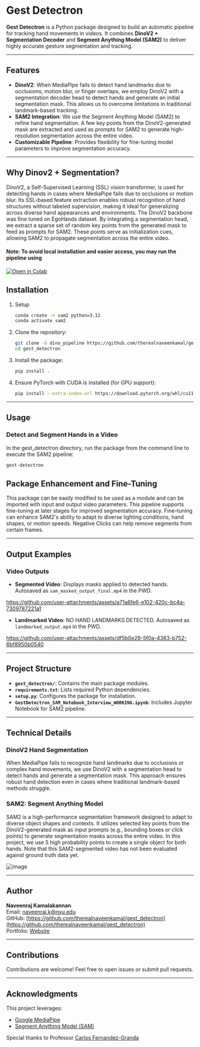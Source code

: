 # Gest Detectron

**Gest Detectron** is a Python package designed to build an automatic pipeline for tracking hand movements in videos. It combines  **DinoV2 + Segmentation Decoder** and **Segment Anything Model (SAM2)** to deliver highly accurate gesture segmentation and tracking.

---

## Features

- **DinoV2**: When MediaPipe fails to detect hand landmarks due to occlusions, motion blur, or finger overlaps, we employ DinoV2 with a segmentation decoder head to detect hands and generate an initial segmentation mask. This allows us to overcome limitations in traditional landmark-based tracking.
- **SAM2 Integration**: We use the Segment Anything Model (SAM2) to refine hand segmentation. A few key points from the DinoV2-generated mask are extracted and used as prompts for SAM2 to generate high-resolution segmentation across the entire video.
- **Customizable Pipeline**: Provides flexibility for fine-tuning model parameters to improve segmentation accuracy.

---

## Why Dinov2 + Segmentation?

DinoV2, a Self-Supervised Learning (SSL) vision transformer, is used for detecting hands in cases where MediaPipe fails due to occlusions or motion blur. Its SSL-based feature extraction enables robust recognition of hand structures without labeled supervision, making it ideal for generalizing across diverse hand appearances and environments. The DinoV2 backbone was fine tuned on EgoHands dataset. By integrating a segmentation head, we extract a sparse set of random key points from the generated mask to feed as prompts for SAM2. These points serve as initialization cues, allowing SAM2 to propagate segmentation across the entire video.


#### Note: To avoid local installation and easier access, you may run the pipeline using 
[![Open in Colab](https://colab.research.google.com/assets/colab-badge.svg)](https://colab.research.google.com/drive/1YTSRAOQTTAQ_lTtdUsTwNPqC-yz7zL0O?usp=sharing)

## Installation
1. Setup
    ```bash
    conda create -n sam2 python=3.12
    conda activate sam2
    ```

2. Clone the repository:
    ```bash
    git clone -b dino_pipeline https://github.com/therealnaveenkamal/gest_detectron
    cd gest_detectron
    ```

2. Install the package:
    ```bash
    pip install .
    ```

3. Ensure PyTorch with CUDA is installed (for GPU support):
    ```bash
    pip install --extra-index-url https://download.pytorch.org/whl/cu118 -r requirements.txt
    ```

---

## Usage

### Detect and Segment Hands in a Video

In the gest_detectron directory, run the package from the command line to execute the SAM2 pipeline:

```bash
gest-detectron
```

## Package Enhancement and Fine-Tuning

This package can be easily modified to be used as a module and can be imported with input and output video parameters.
This pipeline supports fine-tuning at later stages for improved segmentation accuracy. Fine-tuning can enhance SAM2's ability to adapt to diverse lighting conditions, hand shapes, or motion speeds. Negative Clicks can help remove segments from certain frames.

---

## Output Examples

### Video Outputs
- **Segmented Video**: Displays masks applied to detected hands. Autosaved as `sam_masked_output_final.mp4` in the PWD.
 





https://github.com/user-attachments/assets/a71a6fe6-e102-420c-bc4a-7309787221a1





- **Landmarked Video**: NO HAND LANDMARKS DETECTED. Autosaved as `landmarked_output.mp4` in the PWD.





https://github.com/user-attachments/assets/df5b0e28-5f0a-4363-b752-6bf8950b0540



---

## Project Structure

- **`gest_detectron/`**: Contains the main package modules.
- **`requirements.txt`**: Lists required Python dependencies.
- **`setup.py`**: Configures the package for installation.
- **`GestDetectron_SAM_Notebook_Interview_WORKING.ipynb`**: Includes Jupyter Notebook for SAM2 pipeline.

---

## Technical Details

### DinoV2 Hand Segmentation
When MediaPipe fails to recognize hand landmarks due to occlusions or complex hand movements, we use DinoV2 with a segmentation head to detect hands and generate a segmentation mask. This approach ensures robust hand detection even in cases where traditional landmark-based methods struggle.

### SAM2: Segment Anything Model
SAM2 is a high-performance segmentation framework designed to adapt to diverse object shapes and contexts. It utilizes selected key points from the DinoV2-generated mask as input prompts (e.g., bounding boxes or click points) to generate segmentation masks across the entire video. In this project, we use 5 high probability points to create a single object for both hands. Note that this SAM2-segmented video has not been evaluated against ground truth data yet.

![image](https://github.com/user-attachments/assets/5b30692d-b2d0-42ee-a956-2561288336ef)

---


## Author

**Naveenraj Kamalakannan**  
Email: [naveenraj.k@nyu.edu](mailto:naveenraj.k@nyu.edu)  
GitHub: [https://github.com/therealnaveenkamal/gest_detectron](https://github.com/therealnaveenkamal/gest_detectron)  
Portfolio: [Website](https://itsnav.com/)

---

## Contributions

Contributions are welcome! Feel free to open issues or submit pull requests.

---

## Acknowledgments

This project leverages:
- [Google MediaPipe](https://ai.google.dev/edge/mediapipe/solutions/vision/hand_landmarker)
- [Segment Anything Model (SAM)](https://segment-anything.com/)

Special thanks to Professor [Carlos Fernandez-Granda](https://math.nyu.edu/~cfgranda/)
